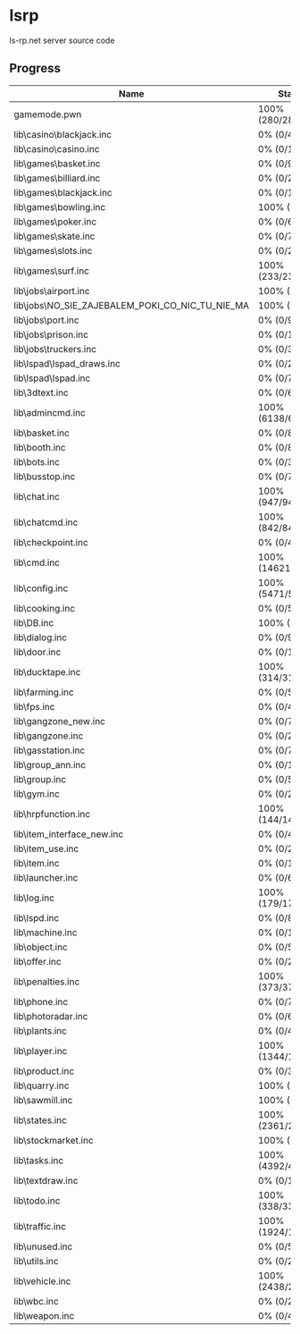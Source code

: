 # lsrp

ls-rp.net server source code

## Progress

| Name                                            | Status             |
| ----------------------------------------------- | ------------------ |
| gamemode.pwn                                    | 100% (280/280)     |
| lib\casino\blackjack.inc                        | 0% (0/482)         |
| lib\casino\casino.inc                           | 0% (0/12)          |
| lib\games\basket.inc                            | 0% (0/92)          |
| lib\games\billiard.inc                          | 0% (0/275)         |
| lib\games\blackjack.inc                         | 0% (0/1475)        |
| lib\games\bowling.inc                           | 100% (1/1)         |
| lib\games\poker.inc                             | 0% (0/669)         |
| lib\games\skate.inc                             | 0% (0/73)          |
| lib\games\slots.inc                             | 0% (0/270)         |
| lib\games\surf.inc                              | 100% (233/233)     |
| lib\jobs\airport.inc                            | 100% (3/3)         |
| lib\jobs\NO_SIE_ZAJEBALEM_POKI_CO_NIC_TU_NIE_MA | 100% (1/1)         |
| lib\jobs\port.inc                               | 0% (0/92)          |
| lib\jobs\prison.inc                             | 0% (0/106)         |
| lib\jobs\truckers.inc                           | 0% (0/319)         |
| lib\lspad\lspad_draws.inc                       | 0% (0/2117)        |
| lib\lspad\lspad.inc                             | 0% (0/780)         |
| lib\3dtext.inc                                  | 0% (0/64)          |
| lib\admincmd.inc                                | 100% (6138/6138)   |
| lib\basket.inc                                  | 0% (0/81)          |
| lib\booth.inc                                   | 0% (0/82)          |
| lib\bots.inc                                    | 0% (0/328)         |
| lib\busstop.inc                                 | 0% (0/74)          |
| lib\chat.inc                                    | 100% (947/947)     |
| lib\chatcmd.inc                                 | 100% (842/842)     |
| lib\checkpoint.inc                              | 0% (0/436)         |
| lib\cmd.inc                                     | 100% (14621/14621) |
| lib\config.inc                                  | 100% (5471/5471)   |
| lib\cooking.inc                                 | 0% (0/517)         |
| lib\DB.inc                                      | 100% (20/20)       |
| lib\dialog.inc                                  | 0% (0/9940)        |
| lib\door.inc                                    | 0% (0/1212)        |
| lib\ducktape.inc                                | 100% (314/314)     |
| lib\farming.inc                                 | 0% (0/561)         |
| lib\fps.inc                                     | 0% (0/46)          |
| lib\gangzone_new.inc                            | 0% (0/762)         |
| lib\gangzone.inc                                | 0% (0/285)         |
| lib\gasstation.inc                              | 0% (0/77)          |
| lib\group_ann.inc                               | 0% (0/100)         |
| lib\group.inc                                   | 0% (0/584)         |
| lib\gym.inc                                     | 0% (0/221)         |
| lib\hrpfunction.inc                             | 100% (144/144)     |
| lib\item_interface_new.inc                      | 0% (0/483)         |
| lib\item_use.inc                                | 0% (0/2956)        |
| lib\item.inc                                    | 0% (0/1461)        |
| lib\launcher.inc                                | 0% (0/64)          |
| lib\log.inc                                     | 100% (179/179)     |
| lib\lspd.inc                                    | 0% (0/81)          |
| lib\machine.inc                                 | 0% (0/16)          |
| lib\object.inc                                  | 0% (0/545)         |
| lib\offer.inc                                   | 0% (0/2461)        |
| lib\penalties.inc                               | 100% (373/373)     |
| lib\phone.inc                                   | 0% (0/743)         |
| lib\photoradar.inc                              | 0% (0/68)          |
| lib\plants.inc                                  | 0% (0/411)         |
| lib\player.inc                                  | 100% (1344/1344)   |
| lib\product.inc                                 | 0% (0/371)         |
| lib\quarry.inc                                  | 100% (1/1)         |
| lib\sawmill.inc                                 | 100% (1/1)         |
| lib\states.inc                                  | 100% (2361/2361)   |
| lib\stockmarket.inc                             | 100% (1/1)         |
| lib\tasks.inc                                   | 100% (4392/4392)   |
| lib\textdraw.inc                                | 0% (0/1431)        |
| lib\todo.inc                                    | 100% (338/338)     |
| lib\traffic.inc                                 | 100% (1924/1924)   |
| lib\unused.inc                                  | 0% (0/57)          |
| lib\utils.inc                                   | 0% (0/2931)        |
| lib\vehicle.inc                                 | 100% (2438/2438)   |
| lib\wbc.inc                                     | 0% (0/231)         |
| lib\weapon.inc                                  | 0% (0/483)         |
